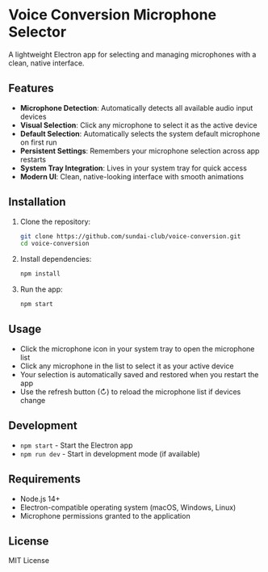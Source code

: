 # Voice Conversion Microphone Selector

A lightweight Electron app for selecting and managing microphones with a clean, native interface.

## Features

- **Microphone Detection**: Automatically detects all available audio input devices
- **Visual Selection**: Click any microphone to select it as the active device
- **Default Selection**: Automatically selects the system default microphone on first run
- **Persistent Settings**: Remembers your microphone selection across app restarts
- **System Tray Integration**: Lives in your system tray for quick access
- **Modern UI**: Clean, native-looking interface with smooth animations

## Installation

1. Clone the repository:
   ```bash
   git clone https://github.com/sundai-club/voice-conversion.git
   cd voice-conversion
   ```

2. Install dependencies:
   ```bash
   npm install
   ```

3. Run the app:
   ```bash
   npm start
   ```

## Usage

- Click the microphone icon in your system tray to open the microphone list
- Click any microphone in the list to select it as your active device
- Your selection is automatically saved and restored when you restart the app
- Use the refresh button (↻) to reload the microphone list if devices change

## Development

- `npm start` - Start the Electron app
- `npm run dev` - Start in development mode (if available)

## Requirements

- Node.js 14+ 
- Electron-compatible operating system (macOS, Windows, Linux)
- Microphone permissions granted to the application

## License

MIT License